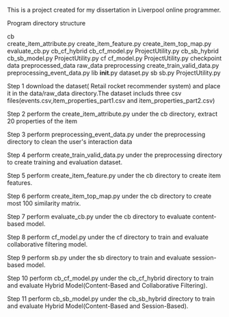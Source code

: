 This is a project created for my dissertation in Liverpool online programmer.

Program directory structure

cb	
	create_item_attribute.py
	create_item_feature.py
	create_item_top_map.py
	evaluate_cb.py
cb_cf_hybrid
	cb_cf_model.py
	ProjectUtility.py
cb_sb_hybrid
	cb_sb_model.py
	ProjectUtility.py
cf
	cf_model.py
	ProjectUtility.py
checkpoint
data
	preprocessed_data
	raw_data
preprocessing
	create_train_valid_data.py
	preprocessing_event_data.py
	lib
		__init__.py
		dataset.py
sb
	sb.py
	ProjectUtility.py

Step 1
  download the dataset( Retail rocket recommender system) and place it in the data/raw_data directory.The dataset includs three csv files(events.csv,item_properties_part1.csv and item_properties_part2.csv) 
 
Step 2
  perform the create_item_attribute.py under the cb directory, extract 20 properties of the item
  
Step 3
  perform preprocessing_event_data.py under the preprocessing directory to clean the user's interaction data

Step 4
  perform create_train_valid_data.py under the preprocessing directory to create training and evaluation dataset.
  
Step 5
  perform create_item_feature.py under the cb directory to create item features.  
  
Step 6
  perform create_item_top_map.py under the cb directory to create most 100 similarity matrix. 

Step 7
  perform evaluate_cb.py under the cb directory to evaluate content-based model. 

Step 8
  perform cf_model.py under the cf directory to train and evaluate collaborative filtering model.
  
Step 9
  perform sb.py under the sb directory to train and evaluate session-based model.

Step 10
  perform cb_cf_model.py under the cb_cf_hybrid directory to train and evaluate Hybrid Model(Content-Based and Collaborative Filtering).
  
Step 11
  perform cb_sb_model.py under the cb_sb_hybrid directory to train and evaluate Hybrid Model(Content-Based and Session-Based).
